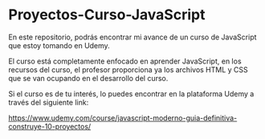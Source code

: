 # Proyectos-Curso-JavaScript
En este repositorio, podrás encontrar mi avance de un curso de JavaScript que estoy tomando en Udemy.


El curso está completamente enfocado en aprender JavaScript, en los recursos del curso, el profesor proporciona ya los archivos HTML y CSS que se van ocupando en el desarrollo del curso.



Si el curso es de tu interés, lo puedes encontrar en la plataforma Udemy a través del siguiente link: 

https://www.udemy.com/course/javascript-moderno-guia-definitiva-construye-10-proyectos/
